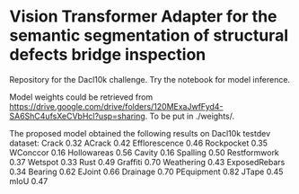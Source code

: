 # Vision Transformer Adapter for the semantic segmentation of structural defects bridge inspection
Repository for the Dacl10k challenge. Try the notebook for model inference. 


Model weights could be retrieved from https://drive.google.com/drive/folders/120MExaJwfFyd4-SA6ShC4ufsXeCVbHcl?usp=sharing. To be put in ./weights/.

The proposed model obtained the following results on Dacl10k testdev dataset:
Crack	0.32
ACrack	0.42
Efflorescence	0.46
Rockpocket	0.35
WConccor	0.16
Hollowareas	0.56
Cavity	0.16
Spalling	0.50
Restformwork	0.37
Wetspot	0.33
Rust	0.49
Graffiti	0.70
Weathering	0.43
ExposedRebars	0.34
Bearing	0.62
EJoint	0.66
Drainage	0.70
PEquipment	0.82
JTape	0.45
mIoU	0.47

